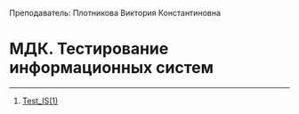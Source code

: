 Преподаватель: Плотникова Виктория Константиновна
# МДК. Тестирование информационных систем
---
1. [Test_IS(1)](Test_IS(1).md)
